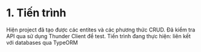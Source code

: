# 1. Tiến trình
Hiện project đã tạo được các entites và các phương thức CRUD. Đã kiểm tra API qua sử dụng Thunder Client để test. 
Tiến trình đang thực hiện: liên kết với databases qua TypeORM 
